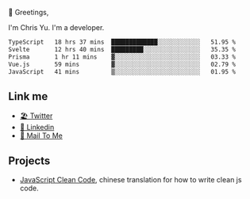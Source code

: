 👋 Greetings, 

I'm Chris Yu. I'm a developer. 


<!--START_SECTION:waka-->

```txt
TypeScript   18 hrs 37 mins  █████████████░░░░░░░░░░░░   51.95 %
Svelte       12 hrs 40 mins  █████████░░░░░░░░░░░░░░░░   35.35 %
Prisma       1 hr 11 mins    ▓░░░░░░░░░░░░░░░░░░░░░░░░   03.33 %
Vue.js       59 mins         ▓░░░░░░░░░░░░░░░░░░░░░░░░   02.79 %
JavaScript   41 mins         ▒░░░░░░░░░░░░░░░░░░░░░░░░   01.95 %
```

<!--END_SECTION:waka-->

## Link me

- [🏖️ Twitter](https://twitter.com/yuetong3yu)
- [🧳 Linkedin](https://www.linkedin.com/in/yuetong3yu)
- [📧 Mail To Me](mailto:yuetong3yu@gmail.com)


## Projects 

- [JavaScript Clean Code](https://js-clean-code-cn.vercel.app/), chinese translation for how to write clean js code.
